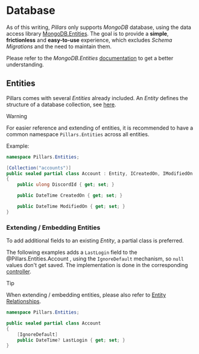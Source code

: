 <div class="article">

# Database

As of this writing, _Pillars_ only supports _MongoDB_ database, using the data access library [MongoDB.Entities](https://mongodb-entities.com/). The goal is to provide a **simple**, **frictionless** and **easy-to-use** experience, which excludes _Schema Migrations_ and the need to maintain them.

Please refer to the _MongoDB.Entities_ [documentation](https://mongodb-entities.com/wiki/Get-Started.html) to get a better understanding.

## Entities

Pillars comes with several _Entities_ already included. An _Entity_ defines the structure of a database collection, see [here](https://mongodb-entities.com/wiki/Entities.html).

> [!WARNING]
> For easier reference and extending of entities, it is recommended to have a common namespace `Pillars.Entities` across all entities.

Example:

```c#
namespace Pillars.Entities;

[Collection("accounts")]
public sealed partial class Account : Entity, ICreatedOn, IModifiedOn
{
	public ulong DiscordId { get; set; }

	public DateTime CreatedOn { get; set; }

	public DateTime ModifiedOn { get; set; }
}
```

### Extending / Embedding Entities 

To add additional fields to an existing _Entity_, a partial class is preferred.

The following examples adds a `LastLogin` field to the @Pillars.Entities.Account , using the `IgnoreDefault` mechanism, so `null` values don't get saved. The implementation is done in the corresponding [controller](di-controller.md).

> [!TIP]
> When extending / embedding entities, please also refer to [Entity Relationships](https://mongodb-entities.com/wiki/Relationships-Embeded.html).

```c#
namespace Pillars.Entities;

public sealed partial class Account
{
	[IgnoreDefault]
	public DateTime? LastLogin { get; set; }
}
```

</div>